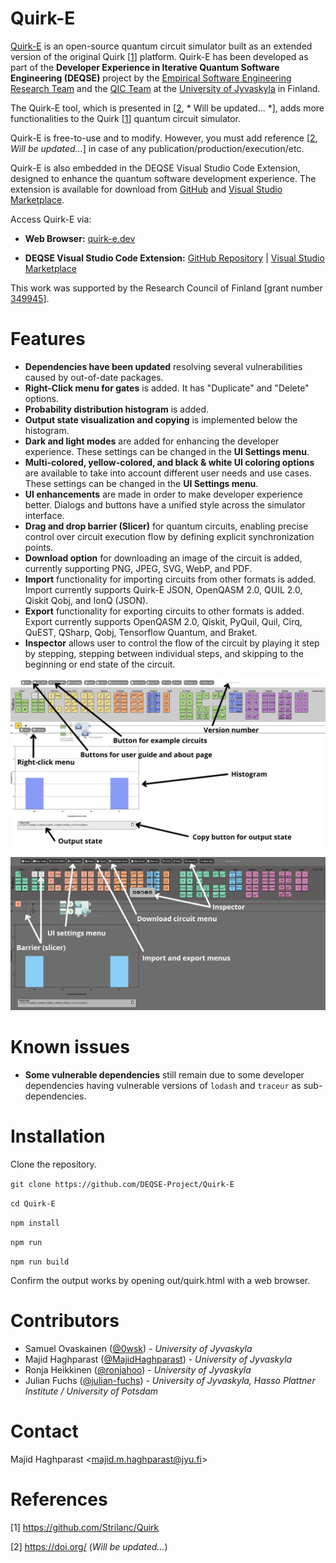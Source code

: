 # Quirk-E

[Quirk-E](https://quirk-e.dev) is an open-source quantum circuit simulator built as an extended version of the original Quirk [[1](https://github.com/Strilanc/Quirk)] platform. Quirk-E has been developed as part of the <strong>Developer Experience in Iterative Quantum Software Engineering (DEQSE)</strong> project by the [Empirical Software Engineering Research Team](https://www.jyu.fi/en/research-groups/empirical-software-engineering-research) and the [QIC Team](https://www.jyu.fi/en/research-groups/quantum-information-and-computation-team) at the [University of Jyvaskyla](https://www.jyu.fi/en) in Finland.

The Quirk-E tool, which is presented in [[2](https://doi.org/), * Will be updated... *], adds more functionalities to the Quirk [[1](https://github.com/Strilanc/Quirk)] quantum circuit simulator.

Quirk-E is free-to-use and to modify. However, you must add reference [[2](https://doi.org/), *Will be updated...*] in case of any publication/production/execution/etc.

Quirk-E is also embedded in the DEQSE Visual Studio Code Extension, designed to enhance the quantum software development experience. The extension is available for download from [GitHub](https://github.com/DEQSE-Project/deqse-vscode-extension) and [Visual Studio Marketplace](https://marketplace.visualstudio.com/publishers/jyuqicteam).

Access Quirk-E via:

- **Web Browser:** [quirk-e.dev](https://quirk-e.dev/)

- **DEQSE Visual Studio Code Extension:** [GitHub Repository](https://github.com/DEQSE-Project/deqse-vscode-extension) | [Visual Studio Marketplace](https://marketplace.visualstudio.com/items?itemName=JYUQICTeam.deqse)

This work was supported by the Research Council of Finland [grant number [349945](https://research.fi/en/results/funding/70030)].

# Features

- **Dependencies have been updated** resolving several vulnerabilities caused by out-of-date packages.
- **Right-Click menu for gates** is added. It has "Duplicate" and "Delete" options.
- **Probability distribution histogram** is added.
- **Output state visualization and copying** is implemented below the histogram.
- **Dark and light modes** are added for enhancing the developer experience. These settings can be changed in the **UI Settings menu**.
- **Multi-colored, yellow-colored, and black & white UI coloring options** are available to take into account different user needs and use cases. These settings can be changed in the **UI Settings menu**.
- **UI enhancements** are made in order to make developer experience better. Dialogs and buttons have a unified style across the simulator interface.
- **Drag and drop barrier (Slicer)** for quantum circuits, enabling precise control over circuit execution flow by defining explicit synchronization points.
- **Download option** for downloading an image of the circuit is added, currently supporting PNG, JPEG, SVG, WebP, and PDF.
- **Import** functionality for importing circuits from other formats is added. Import currently supports Quirk-E JSON, OpenQASM 2.0, QUIL 2.0, Qiskit Qobj, and IonQ (JSON).
- **Export** functionality for exporting circuits to other formats is added. Export currently supports OpenQASM 2.0, Qiskit, PyQuil, Quil, Cirq, QuEST, QSharp, Qobj, Tensorflow Quantum, and Braket.
- **Inspector** allows user to control the flow of the circuit by playing it step by stepping, stepping between individual steps, and skipping to the beginning or end state of the circuit.

![Added features showed in light, multi-colored UI](doc/README-light.png)

![Additional added features showed in dark, yellow-colored UI](doc/README-dark.png)

# Known issues

- **Some vulnerable dependencies** still remain due to some developer dependencies having vulnerable versions of `lodash` and `traceur` as sub-dependencies.

# Installation

Clone the repository.

`git clone https://github.com/DEQSE-Project/Quirk-E` 

`cd Quirk-E`

`npm install`

`npm run`

`npm run build`

Confirm the output works by opening out/quirk.html with a web browser.

# Contributors

- Samuel Ovaskainen ([@0wsk](https://github.com/0wsk)) - *University of Jyvaskyla*
- Majid Haghparast ([@MajidHaghparast](https://github.com/MajidHaghparast)) - *University of Jyvaskyla*
- Ronja Heikkinen ([@ronjahoo](https://github.com/ronjahoo)) - *University of Jyvaskyla*
- Julian Fuchs ([@julian-fuchs](https://github.com/julian-fuchs)) - *University of Jyvaskyla, Hasso Plattner Institute / University of Potsdam*

# Contact

Majid Haghparast <<majid.m.haghparast@jyu.fi>>

# References

[1] https://github.com/Strilanc/Quirk

[2] https://doi.org/ (*Will be updated...*)
